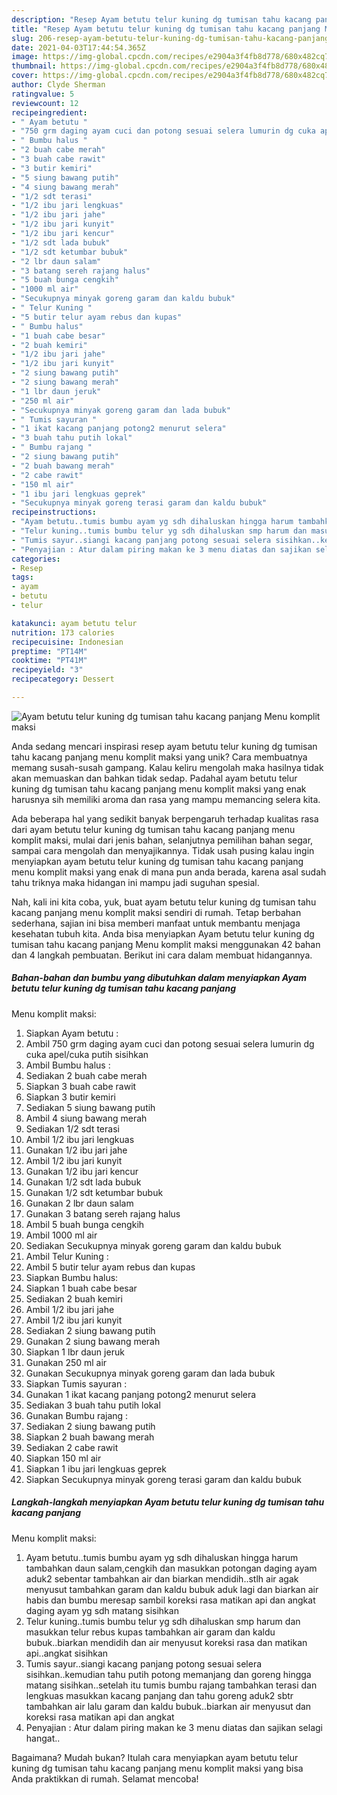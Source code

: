 ```yaml
---
description: "Resep Ayam betutu telur kuning dg tumisan tahu kacang panjang Menu komplit maksi Anti Gagal"
title: "Resep Ayam betutu telur kuning dg tumisan tahu kacang panjang Menu komplit maksi Anti Gagal"
slug: 206-resep-ayam-betutu-telur-kuning-dg-tumisan-tahu-kacang-panjang-menu-komplit-maksi-anti-gagal
date: 2021-04-03T17:44:54.365Z
image: https://img-global.cpcdn.com/recipes/e2904a3f4fb8d778/680x482cq70/ayam-betutu-telur-kuning-dg-tumisan-tahu-kacang-panjang-menu-komplit-maksi-foto-resep-utama.jpg
thumbnail: https://img-global.cpcdn.com/recipes/e2904a3f4fb8d778/680x482cq70/ayam-betutu-telur-kuning-dg-tumisan-tahu-kacang-panjang-menu-komplit-maksi-foto-resep-utama.jpg
cover: https://img-global.cpcdn.com/recipes/e2904a3f4fb8d778/680x482cq70/ayam-betutu-telur-kuning-dg-tumisan-tahu-kacang-panjang-menu-komplit-maksi-foto-resep-utama.jpg
author: Clyde Sherman
ratingvalue: 5
reviewcount: 12
recipeingredient:
- " Ayam betutu "
- "750 grm daging ayam cuci dan potong sesuai selera lumurin dg cuka apelcuka putih sisihkan"
- " Bumbu halus "
- "2 buah cabe merah"
- "3 buah cabe rawit"
- "3 butir kemiri"
- "5 siung bawang putih"
- "4 siung bawang merah"
- "1/2 sdt terasi"
- "1/2 ibu jari lengkuas"
- "1/2 ibu jari jahe"
- "1/2 ibu jari kunyit"
- "1/2 ibu jari kencur"
- "1/2 sdt lada bubuk"
- "1/2 sdt ketumbar bubuk"
- "2 lbr daun salam"
- "3 batang sereh rajang halus"
- "5 buah bunga cengkih"
- "1000 ml air"
- "Secukupnya minyak goreng garam dan kaldu bubuk"
- " Telur Kuning "
- "5 butir telur ayam rebus dan kupas"
- " Bumbu halus"
- "1 buah cabe besar"
- "2 buah kemiri"
- "1/2 ibu jari jahe"
- "1/2 ibu jari kunyit"
- "2 siung bawang putih"
- "2 siung bawang merah"
- "1 lbr daun jeruk"
- "250 ml air"
- "Secukupnya minyak goreng garam dan lada bubuk"
- " Tumis sayuran "
- "1 ikat kacang panjang potong2 menurut selera"
- "3 buah tahu putih lokal"
- " Bumbu rajang "
- "2 siung bawang putih"
- "2 buah bawang merah"
- "2 cabe rawit"
- "150 ml air"
- "1 ibu jari lengkuas geprek"
- "Secukupnya minyak goreng terasi garam dan kaldu bubuk"
recipeinstructions:
- "Ayam betutu..tumis bumbu ayam yg sdh dihaluskan hingga harum tambahkan daun salam,cengkih dan masukkan potongan daging ayam aduk2 sebentar tambahkan air dan biarkan mendidih..stlh air agak menyusut tambahkan garam dan kaldu bubuk aduk lagi dan biarkan air habis dan bumbu meresap sambil koreksi rasa matikan api dan angkat daging ayam yg sdh matang sisihkan"
- "Telur kuning..tumis bumbu telur yg sdh dihaluskan smp harum dan masukkan telur rebus kupas tambahkan air garam dan kaldu bubuk..biarkan mendidih dan air menyusut koreksi rasa dan matikan api..angkat sisihkan"
- "Tumis sayur..siangi kacang panjang potong sesuai selera sisihkan..kemudian tahu putih potong memanjang dan goreng hingga matang sisihkan..setelah itu tumis bumbu rajang tambahkan terasi dan lengkuas masukkan kacang panjang dan tahu goreng aduk2 sbtr tambahkan air lalu garam dan kaldu bubuk..biarkan air menyusut dan koreksi rasa matikan api dan angkat"
- "Penyajian : Atur dalam piring makan ke 3 menu diatas dan sajikan selagi hangat.."
categories:
- Resep
tags:
- ayam
- betutu
- telur

katakunci: ayam betutu telur 
nutrition: 173 calories
recipecuisine: Indonesian
preptime: "PT14M"
cooktime: "PT41M"
recipeyield: "3"
recipecategory: Dessert

---
```



![Ayam betutu telur kuning dg tumisan tahu kacang panjang
Menu komplit maksi](https://img-global.cpcdn.com/recipes/e2904a3f4fb8d778/680x482cq70/ayam-betutu-telur-kuning-dg-tumisan-tahu-kacang-panjang-menu-komplit-maksi-foto-resep-utama.jpg)

Anda sedang mencari inspirasi resep ayam betutu telur kuning dg tumisan tahu kacang panjang
menu komplit maksi yang unik? Cara membuatnya memang susah-susah gampang. Kalau keliru mengolah maka hasilnya tidak akan memuaskan dan bahkan tidak sedap. Padahal ayam betutu telur kuning dg tumisan tahu kacang panjang
menu komplit maksi yang enak harusnya sih memiliki aroma dan rasa yang mampu memancing selera kita.

Ada beberapa hal yang sedikit banyak berpengaruh terhadap kualitas rasa dari ayam betutu telur kuning dg tumisan tahu kacang panjang
menu komplit maksi, mulai dari jenis bahan, selanjutnya pemilihan bahan segar, sampai cara mengolah dan menyajikannya. Tidak usah pusing kalau ingin menyiapkan ayam betutu telur kuning dg tumisan tahu kacang panjang
menu komplit maksi yang enak di mana pun anda berada, karena asal sudah tahu triknya maka hidangan ini mampu jadi suguhan spesial.




Nah, kali ini kita coba, yuk, buat ayam betutu telur kuning dg tumisan tahu kacang panjang
menu komplit maksi sendiri di rumah. Tetap berbahan sederhana, sajian ini bisa memberi manfaat untuk membantu menjaga kesehatan tubuh kita. Anda bisa menyiapkan Ayam betutu telur kuning dg tumisan tahu kacang panjang
Menu komplit maksi menggunakan 42 bahan dan 4 langkah pembuatan. Berikut ini cara dalam membuat hidangannya.

<!--inarticleads1-->

##### Bahan-bahan dan bumbu yang dibutuhkan dalam menyiapkan Ayam betutu telur kuning dg tumisan tahu kacang panjang
Menu komplit maksi:

1. Siapkan  Ayam betutu :
1. Ambil 750 grm daging ayam cuci dan potong sesuai selera lumurin dg cuka apel/cuka putih sisihkan
1. Ambil  Bumbu halus :
1. Sediakan 2 buah cabe merah
1. Siapkan 3 buah cabe rawit
1. Siapkan 3 butir kemiri
1. Sediakan 5 siung bawang putih
1. Ambil 4 siung bawang merah
1. Sediakan 1/2 sdt terasi
1. Ambil 1/2 ibu jari lengkuas
1. Gunakan 1/2 ibu jari jahe
1. Ambil 1/2 ibu jari kunyit
1. Gunakan 1/2 ibu jari kencur
1. Gunakan 1/2 sdt lada bubuk
1. Gunakan 1/2 sdt ketumbar bubuk
1. Gunakan 2 lbr daun salam
1. Gunakan 3 batang sereh rajang halus
1. Ambil 5 buah bunga cengkih
1. Ambil 1000 ml air
1. Sediakan Secukupnya minyak goreng garam dan kaldu bubuk
1. Ambil  Telur Kuning :
1. Ambil 5 butir telur ayam rebus dan kupas
1. Siapkan  Bumbu halus:
1. Siapkan 1 buah cabe besar
1. Sediakan 2 buah kemiri
1. Ambil 1/2 ibu jari jahe
1. Ambil 1/2 ibu jari kunyit
1. Sediakan 2 siung bawang putih
1. Gunakan 2 siung bawang merah
1. Siapkan 1 lbr daun jeruk
1. Gunakan 250 ml air
1. Gunakan Secukupnya minyak goreng garam dan lada bubuk
1. Siapkan  Tumis sayuran :
1. Gunakan 1 ikat kacang panjang potong2 menurut selera
1. Sediakan 3 buah tahu putih lokal
1. Gunakan  Bumbu rajang :
1. Sediakan 2 siung bawang putih
1. Siapkan 2 buah bawang merah
1. Sediakan 2 cabe rawit
1. Siapkan 150 ml air
1. Siapkan 1 ibu jari lengkuas geprek
1. Siapkan Secukupnya minyak goreng terasi garam dan kaldu bubuk




<!--inarticleads2-->

##### Langkah-langkah menyiapkan Ayam betutu telur kuning dg tumisan tahu kacang panjang
Menu komplit maksi:

1. Ayam betutu..tumis bumbu ayam yg sdh dihaluskan hingga harum tambahkan daun salam,cengkih dan masukkan potongan daging ayam aduk2 sebentar tambahkan air dan biarkan mendidih..stlh air agak menyusut tambahkan garam dan kaldu bubuk aduk lagi dan biarkan air habis dan bumbu meresap sambil koreksi rasa matikan api dan angkat daging ayam yg sdh matang sisihkan
1. Telur kuning..tumis bumbu telur yg sdh dihaluskan smp harum dan masukkan telur rebus kupas tambahkan air garam dan kaldu bubuk..biarkan mendidih dan air menyusut koreksi rasa dan matikan api..angkat sisihkan
1. Tumis sayur..siangi kacang panjang potong sesuai selera sisihkan..kemudian tahu putih potong memanjang dan goreng hingga matang sisihkan..setelah itu tumis bumbu rajang tambahkan terasi dan lengkuas masukkan kacang panjang dan tahu goreng aduk2 sbtr tambahkan air lalu garam dan kaldu bubuk..biarkan air menyusut dan koreksi rasa matikan api dan angkat
1. Penyajian : Atur dalam piring makan ke 3 menu diatas dan sajikan selagi hangat..




Bagaimana? Mudah bukan? Itulah cara menyiapkan ayam betutu telur kuning dg tumisan tahu kacang panjang
menu komplit maksi yang bisa Anda praktikkan di rumah. Selamat mencoba!

